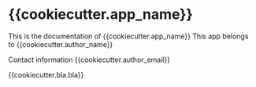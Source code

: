 # {{cookiecutter.app_name}}

This is the documentation of {{cookiecutter.app_name}}
This app belongs to {{cookiecutter.author_name}}

Contact information 
{{cookiecutter.author_email}}


{{cookiecutter.bla.bla}}

